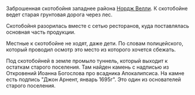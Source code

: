 Заброшенная скотобойня западнее района [Нордж Велли](Нордж%20Велли.md). К скотобойне ведет старая грунтовая дорога через лес.

Скотобойня разорилась вместе с сетью ресторанов, куда поставлялась основная часть продукции.

Местные к скотобойне не ходят, даже дети. По словам полицейского, который проводил осмотр это место из которого хочется сбежать.

Под скотобойней в земле промыло туннель, который выходит к остаткам старого поселения. Там найден камень с надписью из Откровений Иоанна Богослова про всадника Апокалипсиса. На камне есть подпись "Джон Арнент, январь 1695г". Это один из основателей старого поселения.
